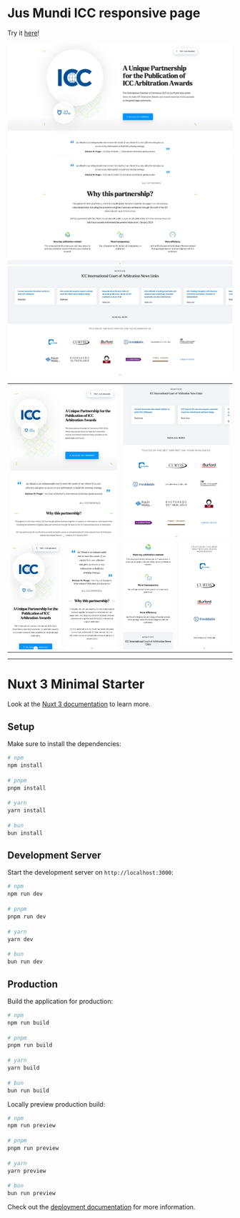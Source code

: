 # Jus Mundi ICC responsive page

Try it [here](https://ds-jus-mundi-icc.netlify.app)!

<table>
    <tr><img src="public/screenshots/desktop-1.png" alt="Desktop 1"></tr>
    <tr><img src="public/screenshots/desktop-2.png" alt="Desktop 2"></tr>
    <tr><img src="public/screenshots/desktop-3.png" alt="Desktop 3"></tr>
  <tr>
    <td colspan="2"><img src="public/screenshots/tablet-1.png" alt="Tablet 1"></td>
    <td colspan="2"><img src="public/screenshots/tablet-2.png" alt="Tablet 2"></td>
  </tr>
  <tr>
    <td><img src="public/screenshots/mobile-1.png" alt="Mobile 1"></td>
    <td><img src="public/screenshots/mobile-2.png" alt="Mobile 2"></td>
    <td><img src="public/screenshots/mobile-3.png" alt="Mobile 3"></td>
    <td><img src="public/screenshots/mobile-4.png" alt="Mobile 4"></td>
  </tr>
</table>

---

# Nuxt 3 Minimal Starter

Look at the [Nuxt 3 documentation](https://nuxt.com/docs/getting-started/introduction) to learn more.

## Setup

Make sure to install the dependencies:

```bash
# npm
npm install

# pnpm
pnpm install

# yarn
yarn install

# bun
bun install
```

## Development Server

Start the development server on `http://localhost:3000`:

```bash
# npm
npm run dev

# pnpm
pnpm run dev

# yarn
yarn dev

# bun
bun run dev
```

## Production

Build the application for production:

```bash
# npm
npm run build

# pnpm
pnpm run build

# yarn
yarn build

# bun
bun run build
```

Locally preview production build:

```bash
# npm
npm run preview

# pnpm
pnpm run preview

# yarn
yarn preview

# bun
bun run preview
```

Check out the [deployment documentation](https://nuxt.com/docs/getting-started/deployment) for more information.
